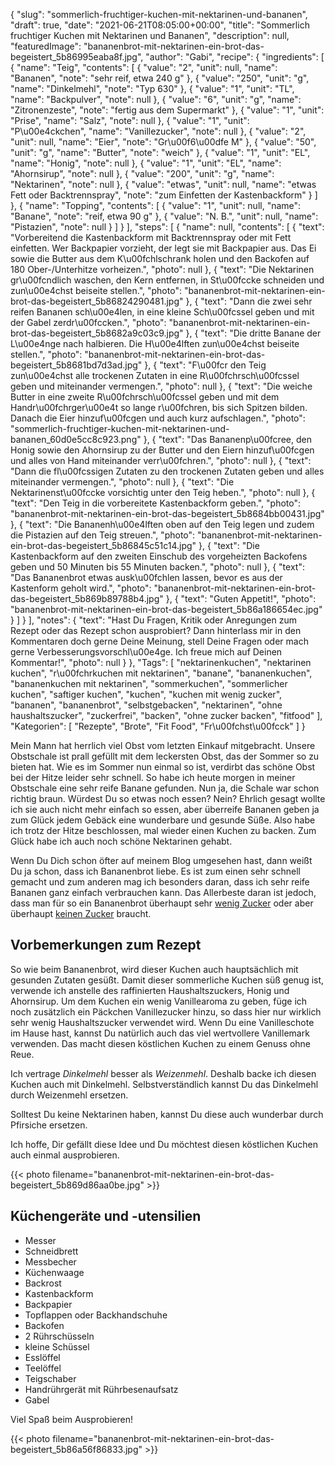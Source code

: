 {
    "slug": "sommerlich-fruchtiger-kuchen-mit-nektarinen-und-bananen",
    "draft": true,
    "date": "2021-06-21T08:05:00+00:00",
    "title": "Sommerlich fruchtiger Kuchen mit Nektarinen und Bananen",
    "description": null,
    "featuredImage": "bananenbrot-mit-nektarinen-ein-brot-das-begeistert_5b86995eaba8f.jpg",
    "author": "Gabi",
    "recipe": {
        "ingredients": [
            {
                "name": "Teig",
                "contents": [
                    {
                        "value": "2",
                        "unit": null,
                        "name": "Bananen",
                        "note": "sehr reif, etwa 240 g"
                    },
                    {
                        "value": "250",
                        "unit": "g",
                        "name": "Dinkelmehl",
                        "note": "Typ 630"
                    },
                    {
                        "value": "1",
                        "unit": "TL",
                        "name": "Backpulver",
                        "note": null
                    },
                    {
                        "value": "6",
                        "unit": "g",
                        "name": "Zitronenzeste",
                        "note": "fertig aus dem Supermarkt"
                    },
                    {
                        "value": "1",
                        "unit": "Prise",
                        "name": "Salz",
                        "note": null
                    },
                    {
                        "value": "1",
                        "unit": "P\u00e4ckchen",
                        "name": "Vanillezucker",
                        "note": null
                    },
                    {
                        "value": "2",
                        "unit": null,
                        "name": "Eier",
                        "note": "Gr\u00f6\u00dfe M"
                    },
                    {
                        "value": "50",
                        "unit": "g",
                        "name": "Butter",
                        "note": "weich"
                    },
                    {
                        "value": "1",
                        "unit": "EL",
                        "name": "Honig",
                        "note": null
                    },
                    {
                        "value": "1",
                        "unit": "EL",
                        "name": "Ahornsirup",
                        "note": null
                    },
                    {
                        "value": "200",
                        "unit": "g",
                        "name": "Nektarinen",
                        "note": null
                    },
                    {
                        "value": "etwas",
                        "unit": null,
                        "name": "etwas Fett oder Backtrennspray",
                        "note": "zum Einfetten der Kastenbackform"
                    }
                ]
            },
            {
                "name": "Topping",
                "contents": [
                    {
                        "value": "1",
                        "unit": null,
                        "name": "Banane",
                        "note": "reif, etwa 90 g"
                    },
                    {
                        "value": "N. B.",
                        "unit": null,
                        "name": "Pistazien",
                        "note": null
                    }
                ]
            }
        ],
        "steps": [
            {
                "name": null,
                "contents": [
                    {
                        "text": "Vorbereitend die Kastenbackform mit Backtrennspray oder mit Fett einfetten. Wer Backpapier vorzieht,  der legt sie mit Backpapier aus. Das Ei sowie die Butter aus dem K\u00fchlschrank holen und den Backofen auf 180 Ober-\/Unterhitze vorheizen.",
                        "photo": null
                    },
                    {
                        "text": "Die Nektarinen gr\u00fcndlich waschen, den Kern entfernen, in St\u00fccke schneiden und zun\u00e4chst beiseite stellen.",
                        "photo": "bananenbrot-mit-nektarinen-ein-brot-das-begeistert_5b86824290481.jpg"
                    },
                    {
                        "text": "Dann die zwei sehr reifen Bananen sch\u00e4len, in eine kleine Sch\u00fcssel geben und mit der Gabel zerdr\u00fccken.",
                        "photo": "bananenbrot-mit-nektarinen-ein-brot-das-begeistert_5b8682a9c03c9.jpg"
                    },
                    {
                        "text": "Die dritte Banane der L\u00e4nge nach halbieren. Die H\u00e4lften zun\u00e4chst beiseite stellen.",
                        "photo": "bananenbrot-mit-nektarinen-ein-brot-das-begeistert_5b8681bd7d3ad.jpg"
                    },
                    {
                        "text": "F\u00fcr den Teig zun\u00e4chst alle trockenen Zutaten in eine R\u00fchrsch\u00fcssel geben und miteinander vermengen.",
                        "photo": null
                    },
                    {
                        "text": "Die weiche Butter in eine zweite R\u00fchrsch\u00fcssel geben und mit dem Handr\u00fchrger\u00e4t so lange r\u00fchren, bis sich Spitzen bilden. Danach die Eier hinzuf\u00fcgen und auch kurz aufschlagen.",
                        "photo": "sommerlich-fruchtiger-kuchen-mit-nektarinen-und-bananen_60d0e5cc8c923.png"
                    },
                    {
                        "text": "Das Bananenp\u00fcree, den Honig sowie den Ahornsirup zu der Butter und den Eiern hinzuf\u00fcgen und alles von Hand miteinander verr\u00fchren.",
                        "photo": null
                    },
                    {
                        "text": "Dann die fl\u00fcssigen Zutaten zu den trockenen Zutaten geben und alles miteinander vermengen.",
                        "photo": null
                    },
                    {
                        "text": "Die Nektarinenst\u00fccke vorsichtig unter den Teig heben.",
                        "photo": null
                    },
                    {
                        "text": "Den Teig in die vorbereitete Kastenbackform geben.",
                        "photo": "bananenbrot-mit-nektarinen-ein-brot-das-begeistert_5b8684bb00431.jpg"
                    },
                    {
                        "text": "Die Bananenh\u00e4lften oben auf den Teig legen und zudem die Pistazien auf den Teig streuen.",
                        "photo": "bananenbrot-mit-nektarinen-ein-brot-das-begeistert_5b86845c51c14.jpg"
                    },
                    {
                        "text": "Die Kastenbackform auf den zweiten Einschub des vorgeheizten Backofens geben und 50 Minuten bis 55 Minuten backen.",
                        "photo": null
                    },
                    {
                        "text": "Das Bananenbrot etwas ausk\u00fchlen lassen, bevor es aus der Kastenform geholt wird.",
                        "photo": "bananenbrot-mit-nektarinen-ein-brot-das-begeistert_5b869b89788b4.jpg"
                    },
                    {
                        "text": "Guten Appetit!",
                        "photo": "bananenbrot-mit-nektarinen-ein-brot-das-begeistert_5b86a186654ec.jpg"
                    }
                ]
            }
        ],
        "notes": {
            "text": "Hast Du Fragen, Kritik oder Anregungen zum Rezept oder das Rezept schon ausprobiert? Dann hinterlass mir in den Kommentaren doch gerne Deine Meinung, stell Deine Fragen oder mach gerne Verbesserungsvorschl\u00e4ge. Ich freue mich auf Deinen Kommentar!",
            "photo": null
        }
    },
    "Tags": [
        "nektarinenkuchen",
        "nektarinen kuchen",
        "r\u00fchrkuchen mit nektarinen",
        "banane",
        "bananenkuchen",
        "bananenkuchen mit nektarinen",
        "sommerkuchen",
        "sommerlicher kuchen",
        "saftiger kuchen",
        "kuchen",
        "kuchen mit wenig zucker",
        "bananen",
        "bananenbrot",
        "selbstgebacken",
        "nektarinen",
        "ohne haushaltszucker",
        "zuckerfrei",
        "backen",
        "ohne zucker backen",
        "fitfood"
    ],
    "Kategorien": [
        "Rezepte",
        "Brote",
        "Fit Food",
        "Fr\u00fchst\u00fcck"
    ]
}

Mein Mann hat herrlich viel Obst vom letzten Einkauf mitgebracht. Unsere Obstschale ist prall gefüllt mit dem leckersten Obst, das der Sommer so zu bieten hat. Wie es im Sommer nun einmal so ist, verdirbt das schöne Obst bei der Hitze leider sehr schnell. So habe ich heute morgen in meiner Obstschale eine sehr reife Banane gefunden. Nun ja, die Schale war schon richtig braun. Würdest Du so etwas noch essen? Nein? Ehrlich gesagt wollte ich sie auch nicht mehr einfach so essen, aber überreife Bananen geben ja zum Glück jedem Gebäck eine wunderbare und gesunde Süße. Also habe ich trotz der Hitze beschlossen, mal wieder einen Kuchen zu backen. Zum Glück habe ich auch noch schöne Nektarinen gehabt.

Wenn Du Dich schon öfter auf meinem Blog umgesehen hast, dann weißt Du ja schon, dass ich Bananenbrot liebe. Es ist zum einen sehr schnell gemacht und zum anderen mag ich besonders daran, dass ich sehr reife Bananen ganz einfach verbrauchen kann. Das Allerbeste daran ist jedoch, dass man für so ein Bananenbrot überhaupt sehr [wenig Zucker](https://kochfokus.de/artikel/kuerbis-bananen-brot-fuer-gute-laune/ "wenig Zucker") oder aber überhaupt [keinen Zucker](https://kochfokus.de/artikel/bananenbrot-mit-walnuessen/ "keinen Zucker") braucht.

## Vorbemerkungen zum Rezept

So wie beim Bananenbrot, wird dieser Kuchen auch hauptsächlich mit gesunden Zutaten gesüßt. Damit dieser sommerliche Kuchen süß genug ist, verwende ich anstelle des raffinierten Haushaltszuckers, Honig und Ahornsirup. Um dem Kuchen ein wenig Vanillearoma zu geben, füge ich noch zusätzlich ein Päckchen Vanillezucker hinzu, so dass hier nur wirklich sehr wenig Haushaltszucker verwendet wird. Wenn Du eine Vanilleschote im Hause hast, kannst Du natürlich auch das viel wertvollere Vanillemark verwenden. Das macht diesen köstlichen Kuchen zu einem Genuss ohne Reue.

Ich vertrage *Dinkelmehl* besser als *Weizenmehl*. Deshalb backe ich diesen Kuchen auch mit Dinkelmehl. Selbstverständlich kannst Du das Dinkelmehl durch Weizenmehl ersetzen.

Solltest Du keine Nektarinen haben, kannst Du diese auch wunderbar durch Pfirsiche ersetzen.

Ich hoffe, Dir gefällt diese Idee und Du möchtest diesen köstlichen Kuchen auch einmal ausprobieren.

{{< photo filename="bananenbrot-mit-nektarinen-ein-brot-das-begeistert_5b869d86aa0be.jpg" >}}

## Küchengeräte und -utensilien

- Messer
- Schneidbrett
- Messbecher
- Küchenwaage
- Backrost
- Kastenbackform
- Backpapier
- Topflappen oder Backhandschuhe
- Backofen
- 2 Rührschüsseln
- kleine Schüssel
- Esslöffel
- Teelöffel
- Teigschaber
- Handrührgerät mit Rührbesenaufsatz
- Gabel

Viel Spaß beim Ausprobieren!

{{< photo filename="bananenbrot-mit-nektarinen-ein-brot-das-begeistert_5b86a56f86833.jpg" >}}